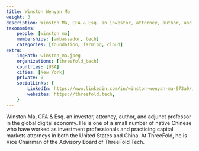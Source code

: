 ```yaml
---
title: Winston Wenyan Ma
weight: 3
description: Winston Ma, CFA & Esq. an investor, attorney, author, and adjunct professor in the global digital economy.
taxonomies:
    people: [winston_ma]
    memberships: [ambassador, tech]
    categories: [foundation, farming, cloud]
extra:
    imgPath: winston_ma.jpeg
    organizations: [threefold_tech]
    countries: [USA]
    cities: [New York]
    private: 0
    socialLinks: {
        LinkedIn: https://www.linkedin.com/in/winston-wenyan-ma-973a0/,
        websites: https://threefold.tech,
    }
---
```

Winston Ma, CFA & Esq. an investor, attorney, author, and adjunct professor in the global digital economy. He is one of a small number of native Chinese who have worked as investment professionals and practicing capital markets attorneys in both the United States and China. At ThreeFold, he is Vice Chairman of the Advisory Board of ThreeFold Tech.
